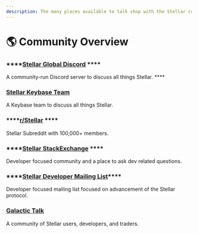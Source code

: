 ```yaml
---
description: The many places available to talk shop with the Stellar community.
---
```


# 🌎 Community Overview

### \*\*\*\*[**Stellar Global Discord**](http://discord.stellarglobal.info/) ****

A community-run Discord server to discuss all things Stellar. ****

### [**Stellar Keybase Team**](https://keybase.io/team/stellar.public) 

A Keybase team to discuss all things Stellar.

### \*\*\*\*[**r/Stellar**](https://www.reddit.com/r/Stellar/) ****

Stellar Subreddit with 100,000+ members.

### \*\*\*\*[**Stellar StackExchange**](https://stellar.stackexchange.com/) ****

Developer focused community and a place to ask dev related questions.

### \*\*\*\*[**Stellar Developer Mailing List**](https://groups.google.com/forum/#!forum/stellar-dev)\*\*\*\*

Developer focused mailing list focused on advancement of the Stellar protocol. 

### [**Galactic Talk**](https://galactictalk.org/) 

A community of Stellar users, developers, and traders.

